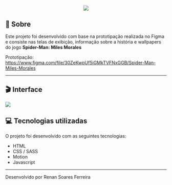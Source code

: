 <h1 align="center">
    <img src="https://ik.imagekit.io/zqxyh6u3ylz/spiderman-text__2__ABHGGri2N.png">
</h1>

## 📃 Sobre
Este projeto foi desenvolvido com base na prototipação realizada no Figma e consiste nas telas de exibição, informação sobre a história e wallpapers do jogo <strong>Spider-Man: Miles Morales</strong>    <br>

Prototipação:
https://www.figma.com/file/30ZeKwpUf5iGMkTVFNxGGB/Spider-Man-Miles-Morales

---
## 🎬 Interface 
<img src="video/spiderman.gif">


## 💻 Tecnologias utilizadas
O projeto foi desenvolvido com as seguintes tecnologias: <br>
<ul>
    <li>HTML</li>
    <li>CSS / SASS</li>
    <li>Motion</li>
    <li>Javascript</li>
</ul>

--- 
Desenvolvido por Renan Soares Ferreira
